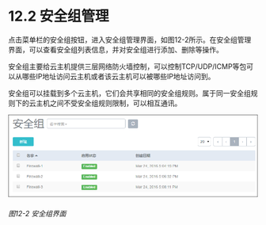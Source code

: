 # 12.2 安全组管理

点击菜单栏的安全组按钮，进入安全组管理界面，如图12-2所示。在安全组管理界面，可以查看安全组列表信息，并对安全组进行添加、删除等操作。

安全组主要给云主机提供三层网络防火墙控制，可以控制TCP/UDP/ICMP等包可以从哪些IP地址访问云主机或者该云主机可以被哪些IP地址访问到。

安全组可以挂载到多个云主机，它们会共享相同的安全组规则。属于同一安全组规则下的云主机之间不受安全组规则限制，可以相互通讯。

![png](../images/12-2.png "图12-2  安全组界面")
###### 图12-2  安全组界面
